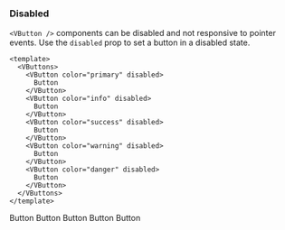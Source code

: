 ### Disabled

`<VButton />` components can be disabled and not responsive to pointer events.
Use the `disabled` prop to set a button in a disabled state.

<!--code-->

```vue
<template>
  <VButtons>
    <VButton color="primary" disabled>
      Button
    </VButton>
    <VButton color="info" disabled>
      Button
    </VButton>
    <VButton color="success" disabled>
      Button
    </VButton>
    <VButton color="warning" disabled>
      Button
    </VButton>
    <VButton color="danger" disabled>
      Button
    </VButton>
  </VButtons>
</template>
```

<!--/code-->

<!--example-->

<VButtons>
  <VButton color="primary" disabled>
      Button
  </VButton>
  <VButton color="info" disabled>
      Button
  </VButton>
  <VButton color="success" disabled>
      Button
  </VButton>
  <VButton color="warning" disabled>
      Button
  </VButton>
  <VButton color="danger" disabled>
      Button
  </VButton>
</VButtons>

<!--/example-->
